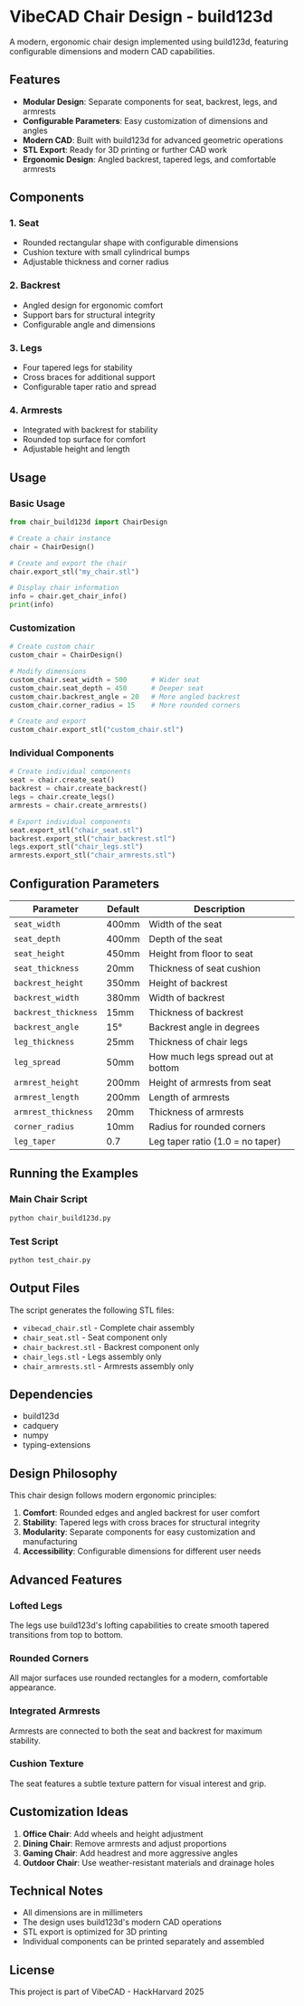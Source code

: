 # VibeCAD Chair Design - build123d

A modern, ergonomic chair design implemented using build123d, featuring configurable dimensions and modern CAD capabilities.

## Features

- **Modular Design**: Separate components for seat, backrest, legs, and armrests
- **Configurable Parameters**: Easy customization of dimensions and angles
- **Modern CAD**: Built with build123d for advanced geometric operations
- **STL Export**: Ready for 3D printing or further CAD work
- **Ergonomic Design**: Angled backrest, tapered legs, and comfortable armrests

## Components

### 1. Seat
- Rounded rectangular shape with configurable dimensions
- Cushion texture with small cylindrical bumps
- Adjustable thickness and corner radius

### 2. Backrest
- Angled design for ergonomic comfort
- Support bars for structural integrity
- Configurable angle and dimensions

### 3. Legs
- Four tapered legs for stability
- Cross braces for additional support
- Configurable taper ratio and spread

### 4. Armrests
- Integrated with backrest for stability
- Rounded top surface for comfort
- Adjustable height and length

## Usage

### Basic Usage

```python
from chair_build123d import ChairDesign

# Create a chair instance
chair = ChairDesign()

# Create and export the chair
chair.export_stl("my_chair.stl")

# Display chair information
info = chair.get_chair_info()
print(info)
```

### Customization

```python
# Create custom chair
custom_chair = ChairDesign()

# Modify dimensions
custom_chair.seat_width = 500      # Wider seat
custom_chair.seat_depth = 450      # Deeper seat
custom_chair.backrest_angle = 20   # More angled backrest
custom_chair.corner_radius = 15    # More rounded corners

# Create and export
custom_chair.export_stl("custom_chair.stl")
```

### Individual Components

```python
# Create individual components
seat = chair.create_seat()
backrest = chair.create_backrest()
legs = chair.create_legs()
armrests = chair.create_armrests()

# Export individual components
seat.export_stl("chair_seat.stl")
backrest.export_stl("chair_backrest.stl")
legs.export_stl("chair_legs.stl")
armrests.export_stl("chair_armrests.stl")
```

## Configuration Parameters

| Parameter | Default | Description |
|-----------|---------|-------------|
| `seat_width` | 400mm | Width of the seat |
| `seat_depth` | 400mm | Depth of the seat |
| `seat_height` | 450mm | Height from floor to seat |
| `seat_thickness` | 20mm | Thickness of seat cushion |
| `backrest_height` | 350mm | Height of backrest |
| `backrest_width` | 380mm | Width of backrest |
| `backrest_thickness` | 15mm | Thickness of backrest |
| `backrest_angle` | 15° | Backrest angle in degrees |
| `leg_thickness` | 25mm | Thickness of chair legs |
| `leg_spread` | 50mm | How much legs spread out at bottom |
| `armrest_height` | 200mm | Height of armrests from seat |
| `armrest_length` | 200mm | Length of armrests |
| `armrest_thickness` | 20mm | Thickness of armrests |
| `corner_radius` | 10mm | Radius for rounded corners |
| `leg_taper` | 0.7 | Leg taper ratio (1.0 = no taper) |

## Running the Examples

### Main Chair Script
```bash
python chair_build123d.py
```

### Test Script
```bash
python test_chair.py
```

## Output Files

The script generates the following STL files:
- `vibecad_chair.stl` - Complete chair assembly
- `chair_seat.stl` - Seat component only
- `chair_backrest.stl` - Backrest component only
- `chair_legs.stl` - Legs assembly only
- `chair_armrests.stl` - Armrests assembly only

## Dependencies

- build123d
- cadquery
- numpy
- typing-extensions

## Design Philosophy

This chair design follows modern ergonomic principles:

1. **Comfort**: Rounded edges and angled backrest for user comfort
2. **Stability**: Tapered legs with cross braces for structural integrity
3. **Modularity**: Separate components for easy customization and manufacturing
4. **Accessibility**: Configurable dimensions for different user needs

## Advanced Features

### Lofted Legs
The legs use build123d's lofting capabilities to create smooth tapered transitions from top to bottom.

### Rounded Corners
All major surfaces use rounded rectangles for a modern, comfortable appearance.

### Integrated Armrests
Armrests are connected to both the seat and backrest for maximum stability.

### Cushion Texture
The seat features a subtle texture pattern for visual interest and grip.

## Customization Ideas

1. **Office Chair**: Add wheels and height adjustment
2. **Dining Chair**: Remove armrests and adjust proportions
3. **Gaming Chair**: Add headrest and more aggressive angles
4. **Outdoor Chair**: Use weather-resistant materials and drainage holes

## Technical Notes

- All dimensions are in millimeters
- The design uses build123d's modern CAD operations
- STL export is optimized for 3D printing
- Individual components can be printed separately and assembled

## License

This project is part of VibeCAD - HackHarvard 2025
